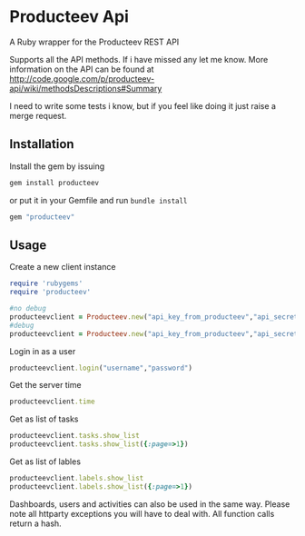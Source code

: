 # Producteev Api

A Ruby wrapper for the Producteev REST API 

Supports all the API methods. If i have missed any let me know. More information on the API can be found at http://code.google.com/p/producteev-api/wiki/methodsDescriptions#Summary

I need to write some tests i know, but if you feel like doing it just raise a merge request. 
## Installation

Install the gem by issuing

```ruby
gem install producteev
```

or put it in your Gemfile and run `bundle install`

```ruby
gem "producteev"
```

## Usage

Create a new client instance

```ruby
require 'rubygems'
require 'producteev'

#no debug
producteevclient = Producteev.new("api_key_from_producteev","api_secret_from_producteev")
#debug
producteevclient = Producteev.new("api_key_from_producteev","api_secret_from_producteev",true)
```

Login in as a user

```ruby
producteevclient.login("username","password")
```

Get the server time

```ruby
producteevclient.time
```

Get as list of tasks

```ruby
producteevclient.tasks.show_list
producteevclient.tasks.show_list({:page=>1})
```

Get as list of lables

```ruby
producteevclient.labels.show_list
producteevclient.labels.show_list({:page=>1})
```

Dashboards, users and activities can also be used in the same way. Please note all httparty exceptions you will have to deal with. All function calls return a hash.



